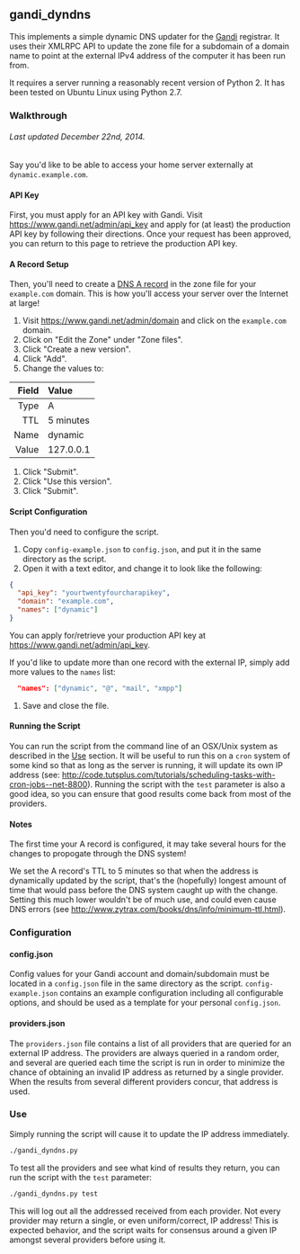 gandi_dyndns
----

This implements a simple dynamic DNS updater for the
[Gandi](https://www.gandi.net) registrar. It uses their XMLRPC API to update the
zone file for a subdomain of a domain name to point at the external IPv4 address
of the computer it has been run from.

It requires a server running a reasonably recent version of Python 2. It has
been tested on Ubuntu Linux using Python 2.7.

### Walkthrough
###### Last updated December 22nd, 2014.

Say you'd like to be able to access your home server externally at
`dynamic.example.com`.

#### API Key
First, you must apply for an API key with Gandi. Visit
https://www.gandi.net/admin/api_key and apply for (at least) the production API
key by following their directions. Once your request has been approved, you can
return to this page to retrieve the production API key.

#### A Record Setup
Then, you'll need to create a [DNS A
record](http://en.wikipedia.org/wiki/List_of_DNS_record_types) in the zone file
for your `example.com` domain. This is how you'll access your server over the
Internet at large!

1. Visit https://www.gandi.net/admin/domain and click on the `example.com`
   domain.
1. Click on "Edit the Zone" under "Zone files".
1. Click "Create a new version".
1. Click "Add".
1. Change the values to:

  | Field | Value
  | ----: | :----
  | Type  | A
  | TTL   | 5 minutes
  | Name  | dynamic
  | Value | 127.0.0.1

1. Click "Submit".
1. Click "Use this version".
1. Click "Submit".

#### Script Configuration
Then you'd need to configure the script.

1. Copy `config-example.json` to `config.json`, and put it in the same directory
   as the script.
1. Open it with a text editor, and change it to look like the following:

  ```json
  {
    "api_key": "yourtwentyfourcharapikey",
    "domain": "example.com",
    "names": ["dynamic"]
  }
  ```

  You can apply for/retrieve your production API key at
  https://www.gandi.net/admin/api_key.

  If you'd like to update more than one record with the external IP, simply add
  more values to the `names` list:

  ```json
    "names": ["dynamic", "@", "mail", "xmpp"]
  ```

1. Save and close the file.

#### Running the Script
You can run the script from the command line of an OSX/Unix system as described
in the [Use](#use) section. It will be useful to run this on a `cron` system of
some kind so that as long as the server is running, it will update its own IP
address (see:
http://code.tutsplus.com/tutorials/scheduling-tasks-with-cron-jobs--net-8800).
Running the script with the `test` parameter is also a good idea, so you can
ensure that good results come back from most of the providers.

#### Notes

The first time your A record is configured, it may take several hours
for the changes to propogate through the DNS system!

We set the A record's TTL to 5 minutes so that when the address is dynamically
updated by the script, that's the (hopefully) longest amount of time that would
pass before the DNS system caught up with the change. Setting this much lower
wouldn't be of much use, and could even cause DNS errors (see
http://www.zytrax.com/books/dns/info/minimum-ttl.html).

### Configuration

#### config.json
Config values for your Gandi account and domain/subdomain must be located in a
`config.json` file in the same directory as the script. `config-example.json`
contains an example configuration including all configurable options, and should
be used as a template for your personal `config.json`.

#### providers.json
The `providers.json` file contains a list of all providers that are queried for
an external IP address. The providers are always queried in a random order, and
several are queried each time the script is run in order to minimize the chance
of obtaining an invalid IP address as returned by a single provider. When the
results from several different providers concur, that address is used.

### Use
Simply running the script will cause it to update the IP address immediately.

```bash
./gandi_dyndns.py
```

To test all the providers and see what kind of results they return, you can run
the script with the `test` parameter:

```bash
./gandi_dyndns.py test
```

This will log out all the addressed received from each provider. Not every
provider may return a single, or even uniform/correct, IP address! This is
expected behavior, and the script waits for consensus around a given IP amongst
several providers before using it.

